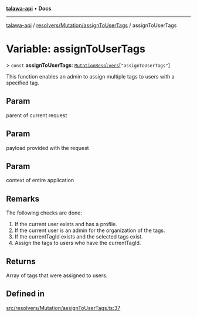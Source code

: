 [**talawa-api**](../../../../README.md) • **Docs**

***

[talawa-api](../../../../modules.md) / [resolvers/Mutation/assignToUserTags](../README.md) / assignToUserTags

# Variable: assignToUserTags

\> `const` **assignToUserTags**: [`MutationResolvers`](../../../../types/generatedGraphQLTypes/type-aliases/MutationResolvers.md)\[`"assignToUserTags"`\]

This function enables an admin to assign multiple tags to users with a specified tag.

## Param

parent of current request

## Param

payload provided with the request

## Param

context of entire application

## Remarks

The following checks are done:
1. If the current user exists and has a profile.
2. If the current user is an admin for the organization of the tags.
3. If the currentTagId exists and the selected tags exist.
4. Assign the tags to users who have the currentTagId.

## Returns

Array of tags that were assigned to users.

## Defined in

[src/resolvers/Mutation/assignToUserTags.ts:37](https://github.com/PalisadoesFoundation/talawa-api/blob/a6e7ac91b581c9109559657faf0f934f3eb41fe7/src/resolvers/Mutation/assignToUserTags.ts#L37)
